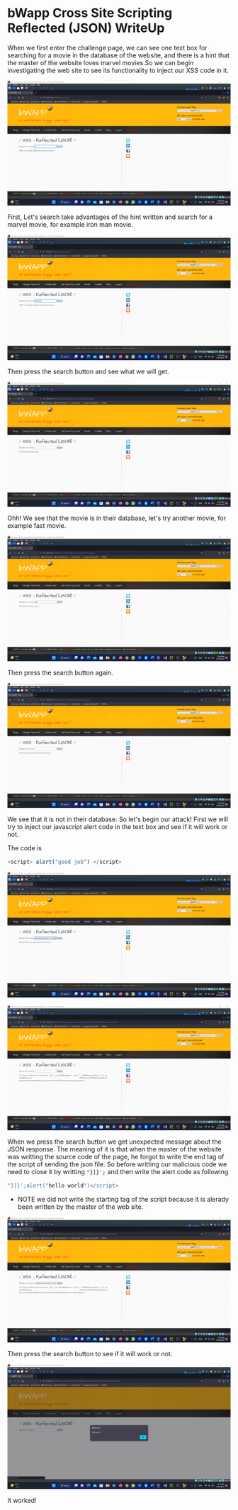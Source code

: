 # bWapp Cross Site Scripting Reflected (JSON) WriteUp

When we first enter the challenge page, we can see one text box for searching for a movie in the database of the website,
and there is a hint that the master of the website loves marvel movies.So we can begin investigating the web site to see its 
functionality to inject our XSS code in it.

![alt text](https://github.com/nody77/CTFs-Writeups/blob/4295bfa06fec3cf5b2b78990d4e7c45d2cdfcf14/Screenshot%202023-03-23%20120901.png)

First, Let's search take advantages of the hint written and search for a marvel movie, for example iron man movie.

![alt text](https://github.com/nody77/CTFs-Writeups/blob/4295bfa06fec3cf5b2b78990d4e7c45d2cdfcf14/Screenshot%202023-03-23%20120910.png)

Then press the search button and see what we will get.

![alt text](https://github.com/nody77/CTFs-Writeups/blob/4295bfa06fec3cf5b2b78990d4e7c45d2cdfcf14/Screenshot%202023-03-23%20120917.png)

Ohh! We see that the movie is in their database, let's try another movie, for example fast movie.

![alt text](https://github.com/nody77/CTFs-Writeups/blob/4295bfa06fec3cf5b2b78990d4e7c45d2cdfcf14/Screenshot%202023-03-23%20120935.png)

Then press the search button again.

![alt text](https://github.com/nody77/CTFs-Writeups/blob/4295bfa06fec3cf5b2b78990d4e7c45d2cdfcf14/Screenshot%202023-03-23%20120943.png)

We see that it is not in their database. So let's begin our attack!
First we will try to inject our javascript alert code in the text box and see if it will work or not.

The code is
```javascript
<script> alert("good job") </script>
```

![alt text](https://github.com/nody77/CTFs-Writeups/blob/4295bfa06fec3cf5b2b78990d4e7c45d2cdfcf14/Screenshot%202023-03-23%20121129.png)

![alt text](https://github.com/nody77/CTFs-Writeups/blob/4295bfa06fec3cf5b2b78990d4e7c45d2cdfcf14/Screenshot%202023-03-23%20121136.png)

When we press the search button we get unexpected message about the JSON response.
The meaning of it is that when the master of the website was writting the source code of the page, he forgot to write the end tag of the script of 
sending the json file.
So before writting our malicious code we need to close it by writting `"}]}';` and then write the alert code as following 

```javascript
"}]}';alert("hello world")</script>
```

- NOTE we did not write the starting tag of the script because it is alerady been written by the master of the web site.

![alt text](https://github.com/nody77/CTFs-Writeups/blob/4295bfa06fec3cf5b2b78990d4e7c45d2cdfcf14/Screenshot%202023-03-23%20121157.png)

Then press the search button to see if it will work or not.

![alt text](https://github.com/nody77/CTFs-Writeups/blob/4295bfa06fec3cf5b2b78990d4e7c45d2cdfcf14/Screenshot%202023-03-23%20121205.png)

It worked! 


